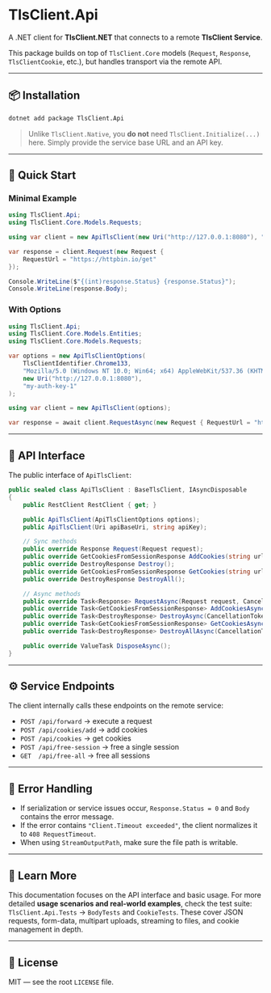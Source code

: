 ﻿# TlsClient.Api

A .NET client for **TlsClient.NET** that connects to a remote **TlsClient Service**.

This package builds on top of `TlsClient.Core` models (`Request`, `Response`, `TlsClientCookie`, etc.), but handles transport via the remote API.

---

## 📦 Installation

```bash
dotnet add package TlsClient.Api
```

> Unlike `TlsClient.Native`, you **do not** need `TlsClient.Initialize(...)` here.
> Simply provide the service base URL and an API key.

---

## 🚀 Quick Start

### Minimal Example

```csharp
using TlsClient.Api;
using TlsClient.Core.Models.Requests;

using var client = new ApiTlsClient(new Uri("http://127.0.0.1:8080"), "my-auth-key-1");

var response = client.Request(new Request {
    RequestUrl = "https://httpbin.io/get"
});

Console.WriteLine($"{(int)response.Status} {response.Status}");
Console.WriteLine(response.Body);
```

### With Options

```csharp
using TlsClient.Api;
using TlsClient.Core.Models.Entities;
using TlsClient.Core.Models.Requests;

var options = new ApiTlsClientOptions(
    TlsClientIdentifier.Chrome133,
    "Mozilla/5.0 (Windows NT 10.0; Win64; x64) AppleWebKit/537.36 (KHTML, like Gecko) Chrome/132.0.0.0 Safari/537.36 OPR/117.0.0.0",
    new Uri("http://127.0.0.1:8080"),
    "my-auth-key-1"
);

using var client = new ApiTlsClient(options);

var response = await client.RequestAsync(new Request { RequestUrl = "https://example.com" });
```

---

## 🧱 API Interface

The public interface of `ApiTlsClient`:

```csharp
public sealed class ApiTlsClient : BaseTlsClient, IAsyncDisposable
{
    public RestClient RestClient { get; }

    public ApiTlsClient(ApiTlsClientOptions options);
    public ApiTlsClient(Uri apiBaseUri, string apiKey);

    // Sync methods
    public override Response Request(Request request);
    public override GetCookiesFromSessionResponse AddCookies(string url, List<TlsClientCookie> cookies);
    public override DestroyResponse Destroy();
    public override GetCookiesFromSessionResponse GetCookies(string url);
    public override DestroyResponse DestroyAll();

    // Async methods
    public override Task<Response> RequestAsync(Request request, CancellationToken ct = default);
    public override Task<GetCookiesFromSessionResponse> AddCookiesAsync(string url, List<TlsClientCookie> cookies, CancellationToken ct = default);
    public override Task<DestroyResponse> DestroyAsync(CancellationToken ct = default);
    public override Task<GetCookiesFromSessionResponse> GetCookiesAsync(string url, CancellationToken ct = default);
    public override Task<DestroyResponse> DestroyAllAsync(CancellationToken ct = default);

    public override ValueTask DisposeAsync();
}
```

---

## ⚙️ Service Endpoints

The client internally calls these endpoints on the remote service:

* `POST /api/forward` → execute a request
* `POST /api/cookies/add` → add cookies
* `POST /api/cookies` → get cookies
* `POST /api/free-session` → free a single session
* `GET  /api/free-all` → free all sessions

---

## 🧯 Error Handling

* If serialization or service issues occur, `Response.Status = 0` and `Body` contains the error message.
* If the error contains `"Client.Timeout exceeded"`, the client normalizes it to `408 RequestTimeout`.
* When using `StreamOutputPath`, make sure the file path is writable.

---

## 🔬 Learn More

This documentation focuses on the API interface and basic usage.
For more detailed **usage scenarios and real-world examples**, check the test suite:
`TlsClient.Api.Tests` → `BodyTests` and `CookieTests`.
These cover JSON requests, form-data, multipart uploads, streaming to files, and cookie management in depth.

---

## 📜 License

MIT — see the root `LICENSE` file.
